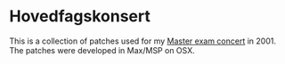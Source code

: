# Hovedfagskonsert

This is a collection of patches used for my [Master exam concert](https://www.arj.no/2001/11/28/master-exam-concert/) in 2001. The patches were developed in Max/MSP on OSX.
